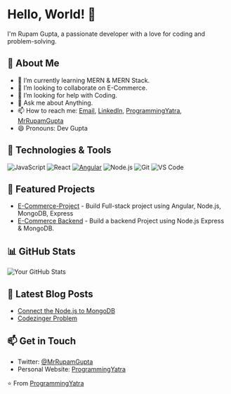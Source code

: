 # Hello, World! 👋

I'm Rupam Gupta, a passionate developer with a love for coding and problem-solving.

## 🚀 About Me

- 🌱 I’m currently learning MERN & MERN Stack.
- 👯 I’m looking to collaborate on E-Commerce.
- 🤔 I’m looking for help with Coding.
- 💬 Ask me about Anything.
- 📫 How to reach me: [Email](mailto:guptarupam.1020@gmail.com), [LinkedIn](https://www.linkedin.com/in/mr-rupam-gupta/), [ProgrammingYatra](https://www.programmingyatra.in), [MrRupamGupta](https://twitter.com/MrRupamGupta)
- 😄 Pronouns: Dev Gupta

## 🔧 Technologies & Tools

![JavaScript](https://img.shields.io/badge/-JavaScript-333333?style=flat&logo=javascript)
![React](https://img.shields.io/badge/-React-333333?style=flat&logo=react)
[![Angular](https://img.shields.io/badge/-Angular-red?logo=angular)](https://angular.io/)
![Node.js](https://img.shields.io/badge/-Node.js-333333?style=flat&logo=node.js)
![Git](https://img.shields.io/badge/-Git-333333?style=flat&logo=git)
![VS Code](https://img.shields.io/badge/-VS%20Code-333333?style=flat&logo=visual-studio-code)

## 🌟 Featured Projects

- [E-Commerce-Project](https://github.com/Rupam0106/Shopping-Cart) - Build Full-stack project using Angular, Node.js, MongoDB, Express
- [E-Commerce Backend](https://github.com/Rupam0106/E-Commerce-App) - Build a backend Project using Node.js Express & MongoDB.

## 📊 GitHub Stats

![Your GitHub Stats](https://github-readme-stats.vercel.app/api?username=Rupam0106&show_icons=true&count_private=true)

## 📝 Latest Blog Posts

- [Connect the Node.js to MongoDB](https://www.programmingyatra.in/2022/10/blog-post.html)
- [Codezinger Problem](https://www.programmingyatra.in/2022/11/replace-every-element-with-its-previous.html)

## 📫 Get in Touch

- Twitter: [@MrRupamGupta](https://twitter.com/MrRupamGupta)
- Personal Website: [ProgrammingYatra](https://www.programmingyatra.in)

⭐️ From [ProgrammingYatra](https://github.com/ProgrammingYatra)
